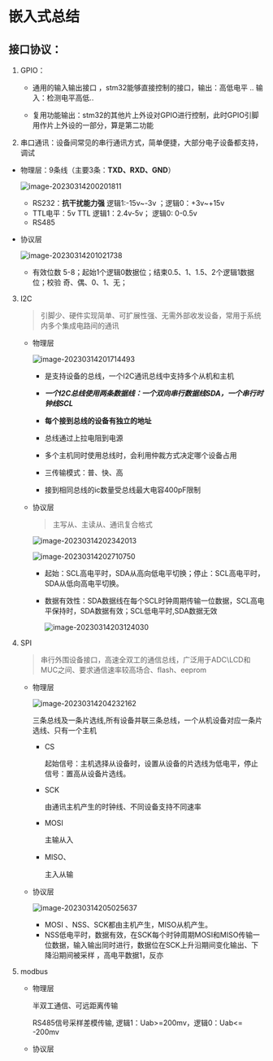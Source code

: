 # 嵌入式总结

## 接口协议：

1. GPIO：

   - 通用的输入输出接口 ，stm32能够直接控制的接口，输出：高低电平 ..     输入：检测电平高低..  

   - 复用功能输出：stm32的其他片上外设对GPIO进行控制，此时GPIO引脚用作片上外设的一部分，算是第二功能

2.  串口通讯：设备间常见的串行通讯方式，简单便捷，大部分电子设备都支持，调试

   - 物理层：9条线（主要3条：**TXD、RXD、GND**）

     ![image-20230314200201811](C:\Users\Administrator\AppData\Roaming\Typora\typora-user-images\image-20230314200201811.png)    

     - RS232：**抗干扰能力强** 逻辑1:-15v~-3v ；逻辑0：+3v~+15v 
     - TTL电平：5v TTL 逻辑1：2.4v-5v； 逻辑0: 0-0.5v
     - RS485

   - 协议层

     ![image-20230314201021738](C:\Users\Administrator\AppData\Roaming\Typora\typora-user-images\image-20230314201021738.png)

     - 有效位数 5-8；起始1个逻辑0数据位；结束0.5、1、1.5、2个逻辑1数据位；校验 奇、偶、0、1、无； 

3. I2C

   > 引脚少、硬件实现简单、可扩展性强、无需外部收发设备，常用于系统内多个集成电路间的通讯

   - 物理层

     ![image-20230314201714493](C:\Users\Administrator\AppData\Roaming\Typora\typora-user-images\image-20230314201714493.png)

     - 是支持设备的总线，一个I2C通讯总线中支持多个从机和主机

     - ***一个I2C总线使用两条数据线：一个双向串行数据线SDA，一个串行时钟线SCL***
     - **每个接到总线的设备有独立的地址**
     - 总线通过上拉电阻到电源
     - 多个主机同时使用总线时，会利用仲裁方式决定哪个设备占用
     - 三传输模式：普、快、高
     - 接到相同总线的ic数量受总线最大电容400pF限制

   - 协议层

     > 主写从、主读从、通讯复合格式

     ![image-20230314202342013](C:\Users\Administrator\AppData\Roaming\Typora\typora-user-images\image-20230314202342013.png)

     ![image-20230314202710750](C:\Users\Administrator\AppData\Roaming\Typora\typora-user-images\image-20230314202710750.png)

     - 起始：SCL高电平时，SDA从高向低电平切换；停止：SCL高电平时，SDA从低向高电平切换。

     - 数据有效性：SDA数据线在每个SCL时钟周期传输一位数据，SCL高电平保持时，SDA数据有效；SCL低电平时,SDA数据无效

       ![image-20230314203124030](C:\Users\Administrator\AppData\Roaming\Typora\typora-user-images\image-20230314203124030.png) 

4. SPI

   > 串行外围设备接口，高速全双工的通信总线，广泛用于ADC\LCD和MUC之间、要求通信速率较高场合、flash、eeprom

   - 物理层

     ![image-20230314204232162](C:\Users\Administrator\AppData\Roaming\Typora\typora-user-images\image-20230314204232162.png)

     三条总线及一条片选线,所有设备并联三条总线，一个从机设备对应一条片选线、只有一个主机

     - CS

       起始信号：主机选择从设备时，设置从设备的片选线为低电平，停止信号：置高从设备片选线。

     - SCK

       由通讯主机产生的时钟线、不同设备支持不同速率

     - MOSI

       主输从入

     - MISO、

       主入从输

   - 协议层

     ![image-20230314205025637](C:\Users\Administrator\AppData\Roaming\Typora\typora-user-images\image-20230314205025637.png)

     - MOSI 、NSS、SCK都由主机产生，MISO从机产生。
     - NSS低电平时，数据有效，在SCK每个时钟周期MOSI和MISO传输一位数据，输入输出同时进行，数据位在SCK上升沿期间变化输出、下降沿期间被采样 ，高电平数据1，反亦

5. modbus

   - 物理层

     半双工通信、可远距离传输

      RS485信号采样差模传输, 逻辑1：Uab>=200mv，逻辑0：Uab<= -200mv

     > 

   - 协议层